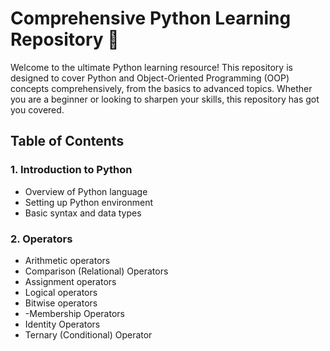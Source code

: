 # Comprehensive Python Learning Repository 🐍
Welcome to the ultimate Python learning resource! This repository is designed to cover Python and Object-Oriented Programming (OOP) concepts comprehensively, from the basics to advanced topics. Whether you are a beginner or looking to sharpen your skills, this repository has got you covered.
## Table of Contents
### 1. Introduction to Python
  - Overview of Python language
  - Setting up Python environment
  - Basic syntax and data types
### 2. Operators
  - Arithmetic operators
  - Comparison (Relational) Operators
  - Assignment operators
  - Logical operators
  - Bitwise operators
  - -Membership Operators
  - Identity Operators
  - Ternary (Conditional) Operator
